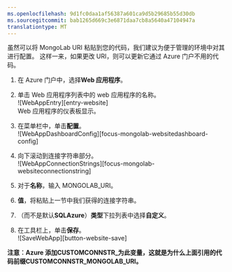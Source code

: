 ```yaml
---
ms.openlocfilehash: 9d1fc0daa1af56387a601ca9d5b29685b55d30db
ms.sourcegitcommit: bab1265d669c3e6871daa7cb8a5640a47104947a
translationtype: MT
---
```

虽然可以将 MongoLab URI 粘贴到您的代码，我们建议为便于管理的环境中对其进行配置。 这样一来，如果更改 URI，则可以更新它通过 Azure 门户不用的代码。


1. 在 Azure 门户中，选择**Web 应用程序**。
1. 单击 Web 应用程序列表中的 web 应用程序的名称。  
![WebAppEntry][entry-website]  
Web 应用程序的仪表板显示。

1. 在菜单栏中，单击**配置**。  
![WebAppDashboardConfig][focus-mongolab-websitedashboard-config]

1. 向下滚动到连接字符串部分。  
![WebAppConnectionStrings][focus-mongolab-websiteconnectionstring]

1. 对于**名称**，输入 MONGOLAB_URI。
1. **值**，将粘贴上一节中我们获得的连接字符串。
1. （而不是默认**SQLAzure**）**类型**下拉列表中选择**自定义**。
1. 在工具栏上，单击**保存**。  
![SaveWebApp][button-website-save]

**注意︰**Azure 添加**CUSTOMCONNSTR\_**为此变量，这就是为什么上面引用的代码前缀**CUSTOMCONNSTR\_MONGOLAB_URI。**

[入口网站]: ./media/howto-save-connectioninfo-mongolab/entry-website.png
[焦点-mongolab-websitedashboard-配置]: ./media/howto-save-connectioninfo-mongolab/focus-mongolab-websitedashboard-config.png
[焦点-mongolab-websiteconnectionstring]: ./media/howto-save-connectioninfo-mongolab/focus-mongolab-websiteconnectionstring.png
[按钮的网站保存]: ./media/howto-save-connectioninfo-mongolab/button-website-save.png
